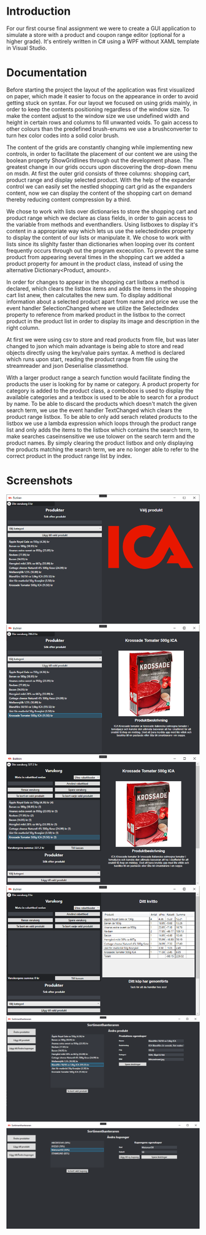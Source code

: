 # Introduction
For our first course final assignment we were to create a GUI application to simulate a store with a product and coupon range editor (optional for a higher grade). 
It's entirely written in C# using a WPF without XAML template in Visual Studio.

# Documentation
Before starting the project the layout of the application was first visualized on paper, which made it easier to focus on the appearance in order to avoid getting stuck on syntax.
For our layout we focused on using grids mainly, in order to keep the contents positioning regardless of the window size.
To make the content adjust to the window size we use undefined width and height in certain rows and columns to fill unwanted voids. 
To gain access to other colours than the predefined brush-enums we use a brushconverter to turn hex color codes into a solid color brush.

The content of the grids are constantly changing while implementing new controls, in order to facilitate the placement of our content we are using the boolean property ShowGridlines through out the development phase.
The greatest change in our grids occurs upon discovering the drop-down menu on msdn.
At first the outer grid consists of three columns: shopping cart, product range and display selected product.
With the help of the expander control we can easily set the nestled shopping cart grid as the expanders content, now we can display the content of the shopping cart on demand thereby reducing content compression by a third.

We chose to work with lists over dictionaries to store the shopping cart and product range which we declare as class fields, in order to gain access to the variable from methods and eventhandlers.
Using listboxes to display it's content in a appropriate way which lets us use the selectedindex property to display the content of our lists or manipulate it.
We chose to work with lists since its slighlty faster than dictionaries when looping over its content frequently occurs through out the program excecution.
To prevent the same product from appearing several times in the shopping cart we added a product property for amount in the product class, instead of using the alternative Dictionary<Product, amount>.

In order for changes to appear in the shopping cart listbox a method is declared, which clears the listbox items and adds the items in the shopping cart list anew, then calcutaltes the new sum.
To display additional information about a selected product apart from name and price we use the event handler SelectionChanged where we utilize the SelectedIndex property to reference from marked product in the listbox to the correct product in the product list in order to display its image and description in the right column.

At first we were using csv to store and read products from file, but was later changed to json which main advantage is being able to store and read objects directly using the key/value pairs syntax. A method is declared which runs upon start, reading the product range from file using the streamreader and json Deserialise classmethod.

With a larger product range a search function would facilitate finding the products the user is looking for by name or category. A product property for category is added to the product class, a combobox is used to display the available categories and a textbox is used to be able to search for a product by name.
To be able to discard the products which doesn't match the given search term, we use the event handler TextChanged which clears the product range listbox. To be able to only add serach related products to the listbox we use a lambda expression which loops through the product range list and only adds the items to the listbox which contains the search term, to make searches caseinsensitive we use tolower on the search term and the product names.
By simply clearing the product listbox and only displaying the products matching the search term, we are no longer able to refer to the correct product in the product range list by index.


# Screenshots
![](https://github.com/jonaslindell-th/Projektarbete/blob/master/Screenshots/Startup.png?raw=true)
![](https://github.com/jonaslindell-th/Projektarbete/blob/master/Screenshots/SelectedProduct.png?raw=true)
![](https://github.com/jonaslindell-th/Projektarbete/blob/master/Screenshots/Cart.png?raw=true)
![](https://github.com/jonaslindell-th/Projektarbete/blob/master/Screenshots/Checkout.png?raw=true)
![](https://github.com/jonaslindell-th/Projektarbete/blob/master/Screenshots/EditProduct.png?raw=true)
![](https://github.com/jonaslindell-th/Projektarbete/blob/master/Screenshots/EditCoupon.png?raw=true)
